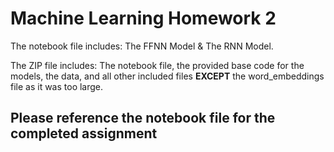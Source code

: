 # Machine Learning Homework 2

The notebook file includes: The FFNN Model & The RNN Model.

The ZIP file includes: The notebook file, the provided base code for the models, the data, and all other included files __EXCEPT__ the word_embeddings file as it was too large.

## Please reference the notebook file for the completed assignment
